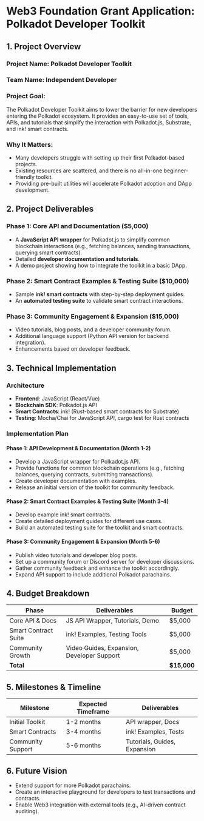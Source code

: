 # Web3 Foundation Grant Application: Polkadot Developer Toolkit

## **1. Project Overview**
### **Project Name**: Polkadot Developer Toolkit

### **Team Name**: Independent Developer

### **Project Goal**:
The Polkadot Developer Toolkit aims to lower the barrier for new developers entering the Polkadot ecosystem. It provides an easy-to-use set of tools, APIs, and tutorials that simplify the interaction with Polkadot.js, Substrate, and ink! smart contracts.

### **Why It Matters**:
- Many developers struggle with setting up their first Polkadot-based projects.
- Existing resources are scattered, and there is no all-in-one beginner-friendly toolkit.
- Providing pre-built utilities will accelerate Polkadot adoption and DApp development.

## **2. Project Deliverables**
### **Phase 1: Core API and Documentation ($5,000)**
- A **JavaScript API wrapper** for Polkadot.js to simplify common blockchain interactions (e.g., fetching balances, sending transactions, querying smart contracts).
- Detailed **developer documentation and tutorials**.
- A demo project showing how to integrate the toolkit in a basic DApp.

### **Phase 2: Smart Contract Examples & Testing Suite ($10,000)**
- Sample **ink! smart contracts** with step-by-step deployment guides.
- An **automated testing suite** to validate smart contract interactions.

### **Phase 3: Community Engagement & Expansion ($15,000)**
- Video tutorials, blog posts, and a developer community forum.
- Additional language support (Python API version for backend integration).
- Enhancements based on developer feedback.

## **3. Technical Implementation**
### **Architecture**
- **Frontend**: JavaScript (React/Vue)
- **Blockchain SDK**: Polkadot.js API
- **Smart Contracts**: ink! (Rust-based smart contracts for Substrate)
- **Testing**: Mocha/Chai for JavaScript API, cargo test for Rust contracts

### **Implementation Plan**
#### **Phase 1: API Development & Documentation (Month 1-2)**
- Develop a JavaScript wrapper for Polkadot.js API.
- Provide functions for common blockchain operations (e.g., fetching balances, querying contracts, submitting transactions).
- Create developer documentation with examples.
- Release an initial version of the toolkit for community feedback.

#### **Phase 2: Smart Contract Examples & Testing Suite (Month 3-4)**
- Develop example ink! smart contracts.
- Create detailed deployment guides for different use cases.
- Build an automated testing suite for the toolkit and smart contracts.

#### **Phase 3: Community Engagement & Expansion (Month 5-6)**
- Publish video tutorials and developer blog posts.
- Set up a community forum or Discord server for developer discussions.
- Gather community feedback and enhance the toolkit accordingly.
- Expand API support to include additional Polkadot parachains.

## **4. Budget Breakdown**
| Phase                  | Deliverables                                      | Budget  |
|------------------------|--------------------------------------------------|---------|
| Core API & Docs       | JS API Wrapper, Tutorials, Demo                  | $5,000  |
| Smart Contract Suite  | ink! Examples, Testing Tools                      | $5,000  |
| Community Growth      | Video Guides, Expansion, Developer Support        | $5,000  |
| **Total**             |                                                  | **$15,000** |

## **5. Milestones & Timeline**
| Milestone            | Expected Timeframe | Deliverables |
|----------------------|-------------------|-------------|
| Initial Toolkit     | 1-2 months         | API wrapper, Docs |
| Smart Contracts     | 3-4 months         | ink! Examples, Tests |
| Community Support   | 5-6 months         | Tutorials, Guides, Expansion |

## **6. Future Vision**
- Extend support for more Polkadot parachains.
- Create an interactive playground for developers to test transactions and contracts.
- Enable Web3 integration with external tools (e.g., AI-driven contract auditing).

